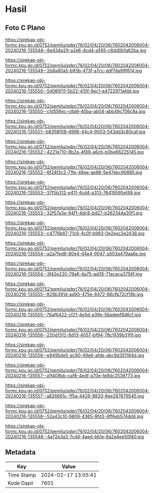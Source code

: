 # Hasil

## Foto C Plano

https://sirekap-obj-formc.kpu.go.id/0752/pemilu/pdpr/76/02/04/20/06/7602042006004-20240216-135548--6e434a29-a2e6-4cd4-a565-c6dd0b1a62ba.jpg

https://sirekap-obj-formc.kpu.go.id/0752/pemilu/pdpr/76/02/04/20/06/7602042006004-20240216-135549--2b8a80a5-b93b-473f-a7cc-ddf7da99f614.jpg

https://sirekap-obj-formc.kpu.go.id/0752/pemilu/pdpr/76/02/04/20/06/7602042006004-20240216-135550--5d085f11-5b22-410f-9ec1-e4722971afdd.jpg

https://sirekap-obj-formc.kpu.go.id/0752/pemilu/pdpr/76/02/04/20/06/7602042006004-20240216-135550--cfd556ec-c8a6-40ba-ab04-abb49c706c8a.jpg

https://sirekap-obj-formc.kpu.go.id/0752/pemilu/pdpr/76/02/04/20/06/7602042006004-20240216-135551--b8358f08-4996-44c4-9003-543dd3c80caf.jpg

https://sirekap-obj-formc.kpu.go.id/0752/pemilu/pdpr/76/02/04/20/06/7602042006004-20240216-135552--4221e710-8b2a-4f89-a6cb-b0be66225145.jpg

https://sirekap-obj-formc.kpu.go.id/0752/pemilu/pdpr/76/02/04/20/06/7602042006004-20240216-135552--6f24f2c2-71fe-48ee-ae86-5e47ebc90885.jpg

https://sirekap-obj-formc.kpu.go.id/0752/pemilu/pdpr/76/02/04/20/06/7602042006004-20240216-135553--37f5b312-e411-4cd4-a313-76419595ef48.jpg

https://sirekap-obj-formc.kpu.go.id/0752/pemilu/pdpr/76/02/04/20/06/7602042006004-20240216-135553--32f57a3e-94f1-4dc8-bd27-b262344a30f1.jpg

https://sirekap-obj-formc.kpu.go.id/0752/pemilu/pdpr/76/02/04/20/06/7602042006004-20240216-135553--c4776b67-71c6-4c0f-b983-0e2eec2e2438.jpg

https://sirekap-obj-formc.kpu.go.id/0752/pemilu/pdpr/76/02/04/20/06/7602042006004-20240216-135554--a2a7fed8-80e4-44e4-9047-a503a479aa6e.jpg

https://sirekap-obj-formc.kpu.go.id/0752/pemilu/pdpr/76/02/04/20/06/7602042006004-20240216-135554--3f42e220-79a6-4a75-ad35-71ecaca3756f.jpg

https://sirekap-obj-formc.kpu.go.id/0752/pemilu/pdpr/76/02/04/20/06/7602042006004-20240216-135555--829b391d-ad90-475e-8472-86cfb72cf19b.jpg

https://sirekap-obj-formc.kpu.go.id/0752/pemilu/pdpr/76/02/04/20/06/7602042006004-20240216-135555--76af6422-cf21-4e5d-a39e-56adeef8d6cf.jpg

https://sirekap-obj-formc.kpu.go.id/0752/pemilu/pdpr/76/02/04/20/06/7602042006004-20240216-135556--220d1312-8d13-4057-bf94-78c1939b31f9.jpg

https://sirekap-obj-formc.kpu.go.id/0752/pemilu/pdpr/76/02/04/20/06/7602042006004-20240216-135556--e9495de5-ac90-49e6-afde-abc9d351184d.jpg

https://sirekap-obj-formc.kpu.go.id/0752/pemilu/pdpr/76/02/04/20/06/7602042006004-20240216-135557--a1f408bb-caf8-4edf-a70e-fe9dc2539773.jpg

https://sirekap-obj-formc.kpu.go.id/0752/pemilu/pdpr/76/02/04/20/06/7602042006004-20240216-135557--a826661c-1f5a-4426-8833-6ee287679545.jpg

https://sirekap-obj-formc.kpu.go.id/0752/pemilu/pdpr/76/02/04/20/06/7602042006004-20240216-135558--52a43c10-9809-4365-9fd3-4ff6eb574dd4.jpg

https://sirekap-obj-formc.kpu.go.id/0752/pemilu/pdpr/76/02/04/20/06/7602042006004-20240216-135548--4a72e3a3-7cd4-4aed-bb1e-6a2a4ee50f40.jpg


## Metadata

| Key        | Value               |
| ---------- | ------------------- |
| Time Stamp | 2024-02-17 13:05:41 |
| Kode Dapil | 7601                |



